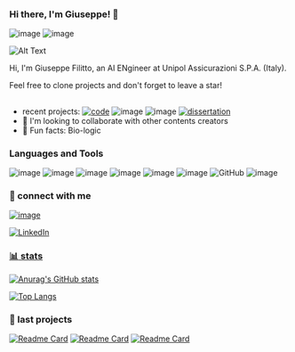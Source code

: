 ### Hi there, I'm Giuseppe! 👋
![image](https://img.shields.io/github/stars/giuseppefilitto?style=for-the-badge) ![image](https://img.shields.io/github/followers/giuseppefilitto?style=for-the-badge)


![Alt Text](https://media.tenor.com/BScnnlUpwmwAAAAC/hi-hello.gif)

Hi, I'm Giuseppe Filitto, an AI ENgineer at Unipol Assicurazioni S.P.A. (Italy).

Feel free to clone projects and don't forget to leave a star!

##

- recent projects: [![code](http://img.shields.io/badge/code-img--segm-brightgreen?style=flat-square&.svg)](https://github.com/giuseppefilitto/img-segm)  ![image](https://img.shields.io/github/last-commit/giuseppefilitto/img-segm?style=flat-square) ![image](https://img.shields.io/github/stars/giuseppefilitto/img-segm?style=flat-square) [![dissertation](http://img.shields.io/badge/dissertation-MSCThesis-informational?style=flat-square&.svg)](https://github.com/giuseppefilitto/MScThesis)
- :handshake: I'm looking to collaborate with other contents creators
- :seedling: Fun facts: Bio-logic

### Languages and Tools

![image](https://img.shields.io/badge/Python-3776AB?style=for-the-badge&logo=python&logoColor=white) ![image](https://img.shields.io/badge/Jupyter-F37626.svg?&style=for-the-badge&logo=Jupyter&logoColor=white) ![image](https://img.shields.io/badge/conda-342B029.svg?&style=for-the-badge&logo=anaconda&logoColor=white) ![image](https://img.shields.io/badge/OpenCV-27338e?style=for-the-badge&logo=OpenCV&logoColor=white) ![image](https://img.shields.io/badge/TensorFlow-FF6F00?style=for-the-badge&logo=TensorFlow&logoColor=white) ![image](https://img.shields.io/badge/Visual_Studio-5C2D91?style=for-the-badge&logo=visual%20studio&logoColor=white)  <img alt="GitHub" src="https://img.shields.io/badge/github-%23121011.svg?style=for-the-badge&logo=github&logoColor=white"/> ![image](https://img.shields.io/badge/Microsoft_Office-D83B01?style=for-the-badge&logo=microsoft-office&logoColor=white)  

### :email: connect with me



[![image](https://img.shields.io/badge/Gmail-D14836?style=for-the-badge&logo=gmail&logoColor=white)](mailto:giuseppefilitto@gmail.com) 

 <a href="https://www.linkedin.com/in/giuseppe-filitto-04479b211/"> <img alt="LinkedIn" src="https://img.shields.io/badge/linkedin-%230077B5.svg?style=for-the-badge&logo=linkedin&logoColor=white"/> 




### :bar_chart: stats

![Anurag's GitHub stats](https://github-readme-stats.vercel.app/api?username=giuseppefilitto&show_icons=true&theme=tokyonight)

[![Top Langs](https://github-readme-stats.vercel.app/api/top-langs/?username=giuseppefilitto&layout=compact&show_icons=true&theme=tokyonight)](https://github.com/anuraghazra/github-readme-stats)



###  :pushpin: last projects

[![Readme Card](https://github-readme-stats.vercel.app/api/pin/?username=giuseppefilitto&repo=img-segm&show_icons=true&theme=tokyonight)](https://github.com/giuseppefilitto/img-segm)
[![Readme Card](https://github-readme-stats.vercel.app/api/pin/?username=giuseppefilitto&repo=PNM&show_icons=true&theme=tokyonight)](https://github.com/giuseppefilitto/PNM)
[![Readme Card](https://github-readme-stats.vercel.app/api/pin/?username=SimoneGasperini&repo=net-comm&show_owner=True&show_icons=true&theme=tokyonight)](https://github.com/SimoneGasperini/net-comm)

